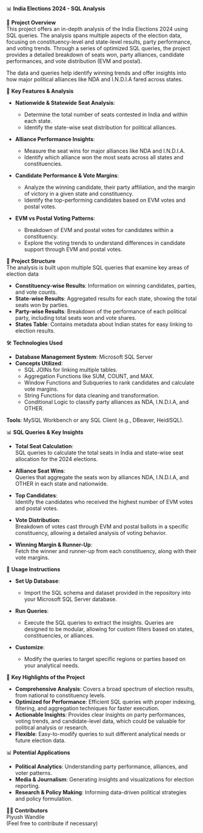 📊 **India Elections 2024 - SQL Analysis**

🚀 **Project Overview**  
This project offers an in-depth analysis of the India Elections 2024 using SQL queries. The analysis spans multiple aspects of the election data, focusing on constituency-level and state-level results, party performance, and voting trends. Through a series of optimized SQL queries, the project provides a detailed breakdown of seats won, party alliances, candidate performances, and vote distribution (EVM and postal).

The data and queries help identify winning trends and offer insights into how major political alliances like NDA and I.N.D.I.A fared across states.

📝 **Key Features & Analysis**

- **Nationwide & Statewide Seat Analysis**:
  - Determine the total number of seats contested in India and within each state.
  - Identify the state-wise seat distribution for political alliances.
  
- **Alliance Performance Insights**:
  - Measure the seat wins for major alliances like NDA and I.N.D.I.A.
  - Identify which alliance won the most seats across all states and constituencies.
  
- **Candidate Performance & Vote Margins**:
  - Analyze the winning candidate, their party affiliation, and the margin of victory in a given state and constituency.
  - Identify the top-performing candidates based on EVM votes and postal votes.
  
- **EVM vs Postal Voting Patterns**:
  - Breakdown of EVM and postal votes for candidates within a constituency.
  - Explore the voting trends to understand differences in candidate support through EVM and postal votes.

📁 **Project Structure**  
The analysis is built upon multiple SQL queries that examine key areas of election data

- **Constituency-wise Results**: Information on winning candidates, parties, and vote counts.
- **State-wise Results**: Aggregated results for each state, showing the total seats won by parties.
- **Party-wise Results**: Breakdown of the performance of each political party, including total seats won and vote shares.
- **States Table**: Contains metadata about Indian states for easy linking to election results.

🛠️ **Technologies Used**

- **Database Management System**: Microsoft SQL Server
- **Concepts Utilized**:
  - SQL JOINs for linking multiple tables.
  - Aggregation Functions like SUM, COUNT, and MAX.
  - Window Functions and Subqueries to rank candidates and calculate vote margins.
  - String Functions for data cleaning and transformation.
  - Conditional Logic to classify party alliances as NDA, I.N.D.I.A, and OTHER.
  
**Tools**: MySQL Workbench or any SQL Client (e.g., DBeaver, HeidiSQL).

📊 **SQL Queries & Key Insights**

- **Total Seat Calculation**:  
  SQL queries to calculate the total seats in India and state-wise seat allocation for the 2024 elections.
  
- **Alliance Seat Wins**:  
  Queries that aggregate the seats won by alliances NDA, I.N.D.I.A, and OTHER in each state and nationwide.
  
- **Top Candidates**:  
  Identify the candidates who received the highest number of EVM votes and postal votes.
  
- **Vote Distribution**:  
  Breakdown of votes cast through EVM and postal ballots in a specific constituency, allowing a detailed analysis of voting behavior.
  
- **Winning Margin & Runner-Up**:  
  Fetch the winner and runner-up from each constituency, along with their vote margins.

🔧 **Usage Instructions**

- **Set Up Database**:
  - Import the SQL schema and dataset provided in the repository into your Microsoft SQL Server database.
  
- **Run Queries**:
  - Execute the SQL queries to extract the insights. Queries are designed to be modular, allowing for custom filters based on states, constituencies, or alliances.
  
- **Customize**:
  - Modify the queries to target specific regions or parties based on your analytical needs.

📝 **Key Highlights of the Project**

- **Comprehensive Analysis**: Covers a broad spectrum of election results, from national to constituency levels.
- **Optimized for Performance**: Efficient SQL queries with proper indexing, filtering, and aggregation techniques for faster execution.
- **Actionable Insights**: Provides clear insights on party performances, voting trends, and candidate-level data, which could be valuable for political analysis or research.
- **Flexible**: Easy-to-modify queries to suit different analytical needs or future election data.

📊 **Potential Applications**

- **Political Analytics**: Understanding party performance, alliances, and voter patterns.
- **Media & Journalism**: Generating insights and visualizations for election reporting.
- **Research & Policy Making**: Informing data-driven political strategies and policy formulation.

🧑‍💻 **Contributors**  
Piyush Wandile  
(Feel free to contribute if necessary)

